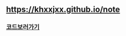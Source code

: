 ## https://khxxjxx.github.io/note

### <a href="https://github.com/khxxjxx/project/tree/master/note">코드보러가기</a>
